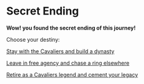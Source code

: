 # Secret Ending
**Wow! you found the secret ending of this journey!**

Choose your destiny:

[Stay with the Cavaliers and build a dynasty](../secret-ending/lead-the-team.md)

[Leave in free agency and chase a ring elsewhere](../secret-ending/sign-with-a-superteam.md)

[Retire as a Cavaliers legend and cement your legacy](../secret-ending/hall-of-fame.md)
